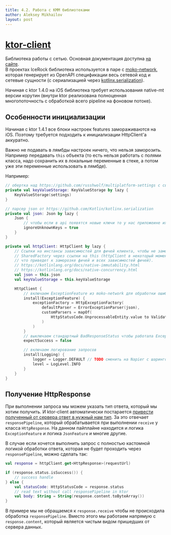 ```yaml
---
title: 4.2. Работа с KMM библиотеками
author: Aleksey Mikhailov
layout: post
---
```


# [ktor-client](https://ktor.io/)
Библиотека работы с сетью. Основная документация доступна [на сайте](https://ktor.io/docs/getting-started-ktor-client.html).  
В проектах IceRock библиотека используется в паре с [moko-network](https://github.com/icerockdev/moko-network), которая генерирует из OpenAPI спецификации весь сетевой код и сетевые сущности (с сериализацией через [kotlinx.serialization](https://github.com/Kotlin/kotlinx.serialization)).

Начиная с ktor 1.4.0 на iOS библиотека требует использования native-mt версии корутин (внутри ktor реализована полноценная многопоточность с обработкой всего pipeline на фоновом потоке).

## Особенности инициализации
Начиная с ktor 1.4.1 все блоки настроек features замораживаются на iOS. Поэтому требуется подходить к инициализации HttpClient'а аккуратно.

Важно не подавать в лямбды настроек ничего, что нельзя заморозить. Например передавать `this` объекта (то есть нельзя работать с полями класса, надо сохранить их в локальные переменные в стеке, а потом уже эти переменные использовать в лямбде).

Например:
```kotlin
// обертка над https://github.com/russhwolf/multiplatform-settings с свойствами для доступа к хранилищу
private val keyValueStorage: KeyValueStorage by lazy {
    KeyValueStorage(settings)
}

// парсер json от https://github.com/Kotlin/kotlinx.serialization
private val json: Json by lazy {
    Json {
        // чтобы если в api появятся новые ключи то у нас приложеине их будет игнорировать, а не крешиться
        ignoreUnknownKeys = true
    }
}

private val httpClient: HttpClient by lazy {
    // Ссылки на инстансы зависимостей для фичей клиента, чтобы не замораживать для KN объект
    // SharedFactory через ссылки на this (httpClient в некоторый момент может заморозиться -
    // что приведет к заморозке фичей и всех зависимостей фичей).
    // https://kotlinlang.org/docs/native-immutability.html
    // https://kotlinlang.org/docs/native-concurrency.html
    val json = this.json
    val keyValueStorage = this.keyValueStorage

    HttpClient {
        // включаем ExceptionFeature из moko-network для обработки ошибок
        install(ExceptionFeature) {
            exceptionFactory = HttpExceptionFactory(
                defaultParser = ErrorExceptionParser(json),
                customParsers = mapOf(
                    HttpStatusCode.UnprocessableEntity.value to ValidationExceptionParser(json)
                )
            )
        }
        // выключаем стандартный BadResponseStatus чтобы работала ExceptionFeature
        expectSuccess = false

        // включаем логирование запросов
        install(Logging) {
            logger = Logger.DEFAULT // TODO сменить на Napier с шарингом между потоками
            level = LogLevel.INFO
        }
    }
}
```

## Получение HttpResponse
При выполнении запроса мы можем указать тип ответа, который мы хотим получить. И ktor-client автоматически постарается [привести полученный от сервера ответ в нужный нам тип](https://ktor.io/docs/response.html). За это отвечает `responsePipeline`, который обрабатывается при выполнении `receive` у класса `HttpResponse`. На данном пайплайне находится и логика `ExceptionFeature` и логика `JsonFeature` и многие другие.

В случае если хочется выполнить запрос с полностью кастомной логикой обработки ответа, которая не будет проходить через `responsePipeline`, можно сделать так:
```kotlin
val response = httpClient.get<HttpResponse>(requestUrl)

if (response.status.isSuccess()) {
    // success handle
} else {
    val statusCode: HttpStatusCode = response.status
    // read text without call responsePipeline in ktor
    val body: String = String(response.content.toByteArray())
}
```
В примере мы не обращаемся к `response.receive` чтобы не происходила обработка `responsePipeline`. Вместо этого мы работаем напрямую с `response.content`, который является чистым видом пришедших от сервера данных.